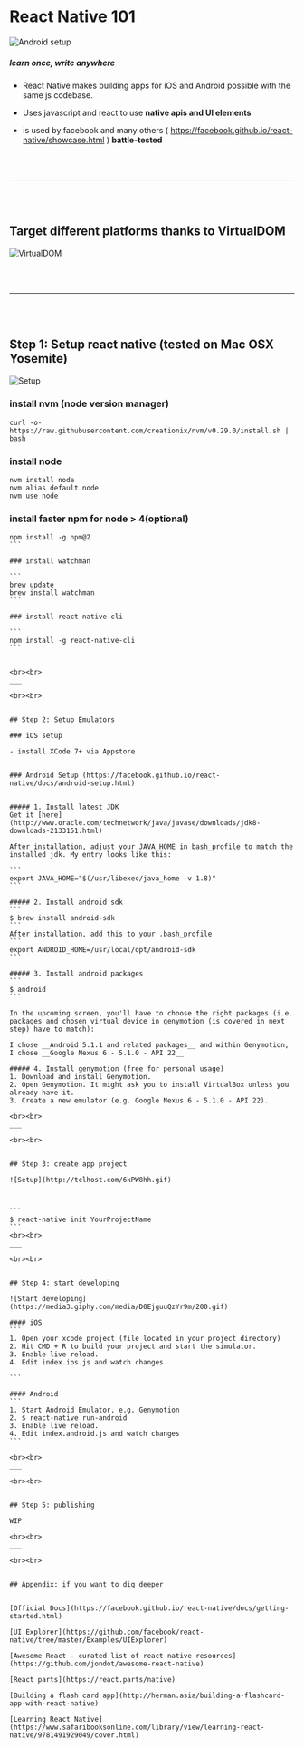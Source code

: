 # React Native 101

![Android setup](http://image.slidesharecdn.com/tel-aviv-meetup-150809210316-lva1-app6892/95/pieter-de-baets-an-introduction-to-react-native-1-638.jpg)


##### learn once, write anywhere

- React Native makes building apps for iOS and Android possible with the same js codebase.

- Uses javascript and react to use __native apis and UI elements__

- is used by facebook and many others ( https://facebook.github.io/react-native/showcase.html ) __battle-tested__

<br><br>
___

<br><br>


## Target different platforms thanks to VirtualDOM

![VirtualDOM](https://www.safaribooksonline.com/library/view/learning-react-native/9781491929049/assets/render-targets.png)

<br><br>
___

<br><br>


## Step 1: Setup react native (tested on Mac OSX Yosemite)

![Setup](http://38.media.tumblr.com/3fcbf9e25ce3cdf8f70a782448c6be6c/tumblr_inline_mqini1Asvk1qz4rgp.gif)




### install nvm (node version manager)

```
curl -o- https://raw.githubusercontent.com/creationix/nvm/v0.29.0/install.sh | bash
```

### install node

```
nvm install node
nvm alias default node
nvm use node
```

### install faster npm for node > 4(optional)
````
npm install -g npm@2
```

### install watchman

```
brew update
brew install watchman
```

### install react native cli

```
npm install -g react-native-cli
```


<br><br>
___

<br><br>


## Step 2: Setup Emulators

### iOS setup

- install XCode 7+ via Appstore


### Android Setup (https://facebook.github.io/react-native/docs/android-setup.html)


##### 1. Install latest JDK
Get it [here](http://www.oracle.com/technetwork/java/javase/downloads/jdk8-downloads-2133151.html)

After installation, adjust your JAVA_HOME in bash_profile to match the installed jdk. My entry looks like this:

```
export JAVA_HOME="$(/usr/libexec/java_home -v 1.8)"
```

##### 2. Install android sdk
```
$ brew install android-sdk
```
After installation, add this to your .bash_profile
```
export ANDROID_HOME=/usr/local/opt/android-sdk
```

##### 3. Install android packages
```
$ android
```

In the upcoming screen, you'll have to choose the right packages (i.e. packages and chosen virtual device in genymotion (is covered in next step) have to match):

I chose __Android 5.1.1 and related packages__ and within Genymotion, I chose __Google Nexus 6 - 5.1.0 - API 22__

##### 4. Install genymotion (free for personal usage)
1. Download and install Genymotion.
2. Open Genymotion. It might ask you to install VirtualBox unless you already have it.
3. Create a new emulator (e.g. Google Nexus 6 - 5.1.0 - API 22).

<br><br>
___

<br><br>


## Step 3: create app project

![Setup](http://tclhost.com/6kPW8hh.gif)



```
$ react-native init YourProjectName
```
<br><br>
___

<br><br>


## Step 4: start developing

![Start developing](https://media3.giphy.com/media/D0EjguuQzYr9m/200.gif)

#### iOS
```
1. Open your xcode project (file located in your project directory)
2. Hit CMD + R to build your project and start the simulator.
3. Enable live reload.
4. Edit index.ios.js and watch changes

```

#### Android
```
1. Start Android Emulator, e.g. Genymotion
2. $ react-native run-android
3. Enable live reload.
4. Edit index.android.js and watch changes
```

<br><br>
___

<br><br>


## Step 5: publishing

WIP

<br><br>
___

<br><br>


## Appendix: if you want to dig deeper


[Official Docs](https://facebook.github.io/react-native/docs/getting-started.html)

[UI Explorer](https://github.com/facebook/react-native/tree/master/Examples/UIExplorer)

[Awesome React - curated list of react native resources](https://github.com/jondot/awesome-react-native)

[React parts](https://react.parts/native)

[Building a flash card app](http://herman.asia/building-a-flashcard-app-with-react-native)

[Learning React Native](https://www.safaribooksonline.com/library/view/learning-react-native/9781491929049/cover.html)
